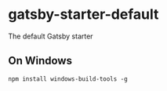 # gatsby-starter-default
The default Gatsby starter

## On Windows

    npm install windows-build-tools -g
